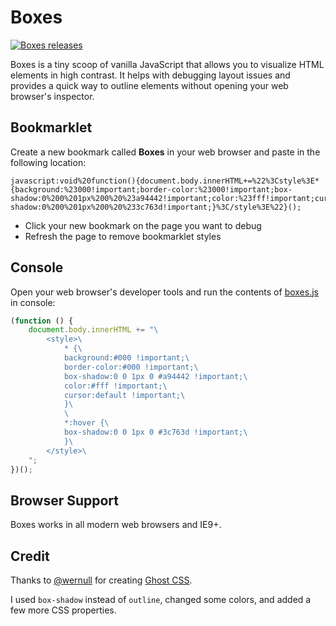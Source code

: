# Boxes

[![Boxes releases](https://img.shields.io/github/release/markhillard/Boxes.svg)](https://github.com/markhillard/Boxes/releases)

Boxes is a tiny scoop of vanilla JavaScript that allows you to visualize HTML elements in high contrast. It helps with debugging layout issues and provides a quick way to outline elements without opening your web browser's inspector.

## Bookmarklet

Create a new bookmark called **Boxes** in your web browser and paste in the following location:

```
javascript:void%20function(){document.body.innerHTML+=%22%3Cstyle%3E*{background:%23000!important;border-color:%23000!important;box-shadow:0%200%201px%200%20%23a94442!important;color:%23fff!important;cursor:default!important;}*:hover{box-shadow:0%200%201px%200%20%233c763d!important;}%3C/style%3E%22}();
```

- Click your new bookmark on the page you want to debug
- Refresh the page to remove bookmarklet styles

## Console

Open your web browser's developer tools and run the contents of [boxes.js](boxes.js) in console:

```js
(function () {
    document.body.innerHTML += "\
        <style>\
            * {\
            background:#000 !important;\
            border-color:#000 !important;\
            box-shadow:0 0 1px 0 #a94442 !important;\
            color:#fff !important;\
            cursor:default !important;\
            }\
            \
            *:hover {\
            box-shadow:0 0 1px 0 #3c763d !important;\
            }\
        </style>\
    ";
})();
```

## Browser Support

Boxes works in all modern web browsers and IE9+.

## Credit

Thanks to [@wernull](https://gist.github.com/wernull) for creating [Ghost CSS](https://gist.github.com/wernull/e9456b7aba5a3f9f91a6).

I used `box-shadow` instead of `outline`, changed some colors, and added a few more CSS properties.
